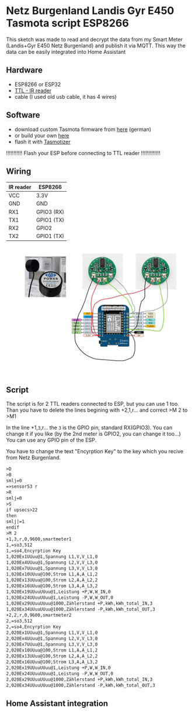 # Netz Burgenland Landis Gyr E450 Tasmota script ESP8266
This sketch was made to read and decrypt the data from my Smart Meter (Landis+Gyr E450 Netz Burgenland) and publish it via MQTT. This way the data can be easily integrated into Home Assistant

## Hardware
* ESP8266 or ESP32
* [TTL - IR reader](https://www.amazon.de/dp/B0BPMVX4VW?psc=1&ref=ppx_yo2ov_dt_b_product_details)
* cable (I used old usb cable, it has 4 wires)
## Software
* download custom Tasmota firmware from [here](https://ottelo.jimdofree.com/stromz%C3%A4hler-auslesen-tasmota/) (german)
* or build your own [here](https://tasmota.github.io/docs/Smart-Meter-Interface/)
* flash it with [Tasmotizer](https://github.com/tasmota/tasmotizer)

!!!!!!!!!!! Flash your ESP before connecting to TTL reader !!!!!!!!!!!!!
## Wiring
| IR reader  | ESP8266      |
| ---------- | ------------ |
| VCC        | 3.3V         |
| GND        | GND          |
| RX1        | GPIO3 (RX)   |
| TX1        | GPIO1 (TX)   |
| RX2        | GPIO2        |
| TX2        | GPIO1 (TX)   |

<p align="center">
    <img src=https://github.com/ungip/smartmeter-burgenland/blob/main/wire.jpg>    
</p>

## Script
The script is for 2 TTL readers connected to ESP, but you can use 1 too. Than you have to delete the lines begining with +2,1,r... and correct >M 2 to >M1

In the line +1,`3`,r... the `3` is the GPIO pin, standard RX(GPIO3). You can change it if you like (by the 2nd meter is GPIO2, you can change it too...) You can use any GPIO pin of the ESP.

You have to change the text "Encyrption Key" to the key which you recive from Netz Burgenland.

```
>D
>B
smlj=0
=>sensor53 r
>R
smlj=0
>S
if upsecs>22
then
smlj|=1
endif
>M 2
+1,3,r,0,9600,smartmeter1
1,=so3,512
1,=so4,Encyrption Key
1,020Ex1UUuu@1,Spannung L1,V,V_L1,0
1,020Ex4UUuu@1,Spannung L2,V,V_L3,0
1,020Ex7UUuu@1,Spannung L3,V,V_L3,0
1,020Ex10UUuu@100,Strom L1,A,A_L1,2
1,020Ex13UUuu@100,Strom L2,A,A_L2,2
1,020Ex16UUuu@100,Strom L3,A,A_L3,2
1,020Ex19UUuuUUuu@1,Leistung +P,W,W_IN,0
1,020Ex24UUuuUUuu@1,Leistung -P,W,W_OUT,0
1,020Ex29UUuuUUuu@1000,Zählerstand +P,kWh,kWh_total_IN,3
1,020Ex34UUuuUUuu@1000,Zählerstand -P,kWh,kWh_total_OUT,3
+2,2,r,0,9600,smartmeter2
2,=so3,512
2,=so4,Encyrption Key
2,020Ex1UUuu@1,Spannung L1,V,V_L1,0
2,020Ex4UUuu@1,Spannung L2,V,V_L3,0
2,020Ex7UUuu@1,Spannung L3,V,V_L3,0
2,020Ex10UUuu@100,Strom L1,A,A_L1,2
2,020Ex13UUuu@100,Strom L2,A,A_L2,2
2,020Ex16UUuu@100,Strom L3,A,A_L3,2
2,020Ex19UUuuUUuu@1,Leistung +P,W,W_IN,0
2,020Ex24UUuuUUuu@1,Leistung -P,W,W_OUT,0
2,020Ex29UUuuUUuu@1000,Zählerstand +P,kWh,kWh_total_IN,3
2,020Ex34UUuuUUuu@1000,Zählerstand -P,kWh,kWh_total_OUT,3
```

## Home Assistant integration
